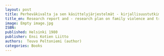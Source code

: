 ```yaml
---
layout: post
title: Perheväkivalta ja sen käsittelyjärjestelmät - kirjallisuustutkimus ja tutkimussuunnitelma.  (84 s.)
title_en: Research report and - research plan on family violence and treatment systems 
image: Empty image.jpg
ISBN: 
published: Helsinki 1980 
publisher: Ensi Kotien Liitto
authors:  Teuvo Peltoniemi (author)
categories: Books
---
```

